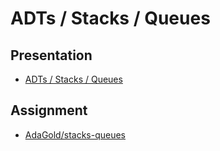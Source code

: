 # ADTs / Stacks / Queues

## Presentation
+ [ADTs / Stacks / Queues](https://drive.google.com/open?id=1rsxjS8l4Lo21nskccyBH7Hap19NfL-D1BNGgiPlW0bc)

## Assignment
+ [AdaGold/stacks-queues](https://github.com/AdaGold/stacks-queues)
